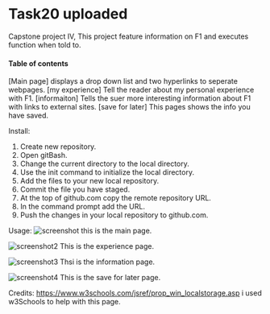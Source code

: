 # Task20 uploaded
Capstone project IV, This project feature information on F1 and executes function when told to.

#### Table of contents
[Main page] displays a drop down list and two hyperlinks to seperate webpages.
[my experience] Tell the reader about my personal experience with F1.
[informaiton] Tells the suer more interesting information about F1 with links to external sites.
[save for later] This pages shows the info you have saved.

Install: 
1. Create new repository.
2. Open gitBash.
3. Change the current directory to the local directory.
4. Use the init command to initialize the local directory.
5. Add the files to your new local repository.
6. Commit the file you have staged.
7. At the top of github.com copy the remote repository URL.
8. In the command prompt add the URL.
9. Push the changes in your local repository to github.com.

Usage:
![screenshot](https://user-images.githubusercontent.com/120370943/208663322-113c6744-b2ba-4b06-855a-956bf51d856d.PNG)
this is the main page.

![screenshot2](https://user-images.githubusercontent.com/120370943/208663363-3cb5bb19-4dca-4599-9110-993158035b81.PNG)
This is the experience page.

![screenshot3](https://user-images.githubusercontent.com/120370943/208663422-c5fed40d-b87f-4cf3-a395-110c831067a1.PNG)
Thsi is the information page.

![screenshot4](https://user-images.githubusercontent.com/120370943/208663493-ed14c293-db27-4a04-93d2-892db78878a8.PNG)
This is the save for later page.

Credits:
https://www.w3schools.com/jsref/prop_win_localstorage.asp
i used w3Schools to help with this page.
